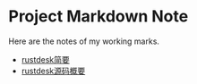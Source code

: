 # Project Markdown Note

Here are the notes of my working marks.

- [rustdesk简要](./rustdesk/architecture.md)
- [rustdesk源码概要](./rustdesk/read_source.md)
